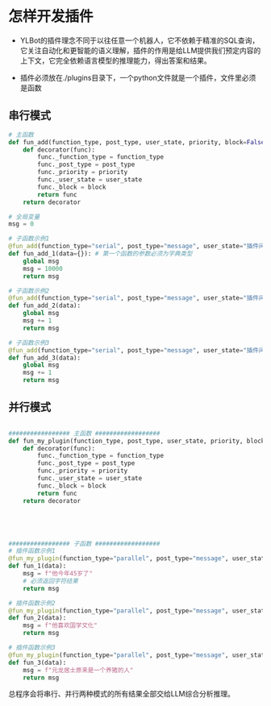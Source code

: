 # 怎样开发插件
- YLBot的插件理念不同于以往任意一个机器人，它不依赖于精准的SQL查询，它关注自动化和更智能的语义理解，插件的作用是给LLM提供我们预定内容的上下文，它完全依赖语言模型的推理能力，得出答案和结果。

- 插件必须放在./plugins目录下，一个python文件就是一个插件，文件里必须是函数



<!-- ################ 参数说明 #################
# priority:  插件的优先级，数值越小，越优先执行
# post_type: 来自onebot协议的类型
#             1. message: 消息事件
#             2. request: 请求事件
#             3. notice: 通知事件
#             4. meta_event: 元事件
# user_state: 当前用户（群）所处的状态
#             1. 聊天
#             2. 文档问答
#             3. 知识库问答
#             4. 网站问答
#             5. 插件问答
# data：      监听到的所有数据的json   
# block:      是否阻断拦截，如果为Ture，将会执行完当前函数就结束，不再往下一个函数执行

# - 串行模式 serial：  所有函数结果会按照优先级执行，上一个函数结果是下一个函数的输入，最后一个函数的结果为最终结果。
# - 并行模式 parallel：所有函数结果会按照优先级执行，所有函数必须返回一个字符类型结果（可以是""），最后结果是所有函数的拼合。
# - 两种模式会最终在主程序中调用拼合，一并交给LLM推理。
# - 主函数中名必须与@装饰函数名一致。

# *** 插件问答是很消耗 Token 的 -->

## 串行模式
```python
# 主函数
def fun_add(function_type, post_type, user_state, priority, block=False):
    def decorator(func):
        func._function_type = function_type
        func._post_type = post_type
        func._priority = priority
        func._user_state = user_state
        func._block = block
        return func
    return decorator

# 全局变量
msg = 0

# 子函数示例1
@fun_add(function_type="serial", post_type="message", user_state="插件问答", priority=0)
def fun_add_1(data={}): # 第一个函数的参数必须为字典类型
    global msg
    msg = 10000
    return msg

# 子函数示例2
@fun_add(function_type="serial", post_type="message", user_state="插件问答", priority=1, block=True)
def fun_add_2(data):
    global msg
    msg += 1
    return msg

# 子函数示例3
@fun_add(function_type="serial", post_type="message", user_state="插件问答", priority=2)
def fun_add_3(data):
    global msg
    msg += 1
    return msg
```


## 并行模式
```python

################# 主函数 ##################
def fun_my_plugin(function_type, post_type, user_state, priority, block=False):
    def decorator(func):
        func._function_type = function_type
        func._post_type = post_type
        func._priority = priority
        func._user_state = user_state
        func._block = block
        return func
    return decorator





################# 子函数 ##################
# 插件函数示例1
@fun_my_plugin(function_type="parallel", post_type="message", user_state="插件问答", priority=3)
def fun_1(data):
    msg = f"他今年45岁了"
    # 必须返回字符结果
    return msg

# 插件函数示例2
@fun_my_plugin(function_type="parallel", post_type="message", user_state="插件问答", priority=4, block=True)
def fun_2(data):
    msg = f"他喜欢国学文化"
    return msg

# 插件函数示例3
@fun_my_plugin(function_type="parallel", post_type="message", user_state="插件问答", priority=5)
def fun_3(data):
    msg = f"元龙居士原来是一个养猪的人"
    return msg
```

总程序会将串行、并行两种模式的所有结果全部交给LLM综合分析推理。




